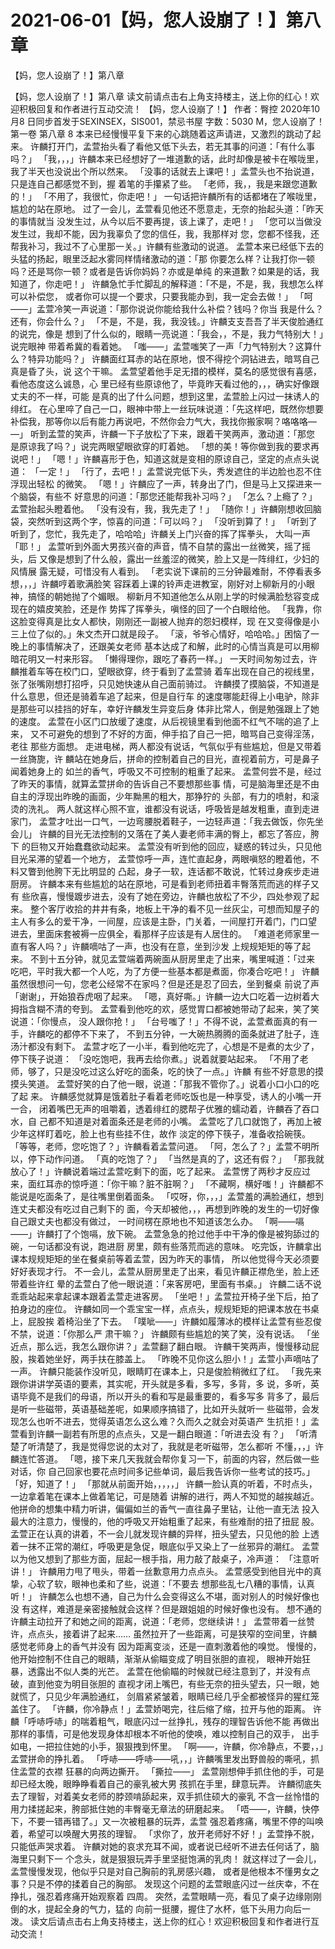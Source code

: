 # 2021-06-01【妈，您人设崩了！】第八章



【妈，您人设崩了！】第八章



【妈，您人设崩了！】第八章
读文前请点击右上角支持楼主，送上你的红心！欢迎积极回复和作者进行互动交流！
【妈，您人设崩了！】
作者：臀控 2020年10月8 日同步首发于SEXINSEX，SIS001，禁忌书屋 字数：5030
M，您人设崩了！
第一卷
第八章
8
本来已经慢慢平复下来的心跳随着这声请进，又激烈的跳动了起来。
许麟打开门，孟萱抬头看了看他又低下头去，若无其事的问道：「有什么事 吗？」
「我，，，」许麟本来已经想好了一堆道歉的话，此时却像是被卡在喉咙里， 我了半天也没说出个所以然来。
「没事的话就去上课吧！」孟萱头也不抬说道，只是连自己都感觉不到，握 着笔的手攥紧了些。
「老师，我，，我是来跟您道歉的！」
「不用了，我很忙，你走吧！」
一句话把许麟所有的话都堵在了喉咙里，尴尬的站在原地。
过了一会儿，孟萱看见他还不愿意走，无奈的抬起头道：「昨天的事情就当 没发生过，从今以后不要再提，该上课了，走吧！」
「您可以当做没发生过，我却不能，因为我辜负了您的信任，我，我那样对 您，您都不怪我，还帮我补习，我过不了心里那一关。」许麟有些激动的说道。
孟萱本来已经低下去的头猛的扬起，眼里泛起水雾同样情绪激动的道：「那 你要怎么样？让我打你一顿吗？还是骂你一顿？或者是告诉你妈妈？亦或是单纯 的来道歉？如果是的话，我知道了，你走吧！」
许麟急忙手忙脚乱的解释道：「不是，不是，我，我想怎么样可以补偿您， 或者你可以提一个要求，只要我能办到，我一定会去做！」
「呵——」孟萱冷笑一声说道：「那你说说你能给我什么补偿？钱吗？你当 我是什么？还有，你会什么？」
「不是，不是，我，我没钱。」许麟支支吾吾了半天俊脸通红的说完，像是 想到了什么似的，眼睛一亮说道：「我会，，不是，我力气特别大！」说完眼神 带着希冀的看着她。
「嗤——」孟萱嗤笑了一声「力气特别大？这算什么？特异功能吗？」
许麟面红耳赤的站在原地，恨不得挖个洞钻进去，暗骂自己真是昏了头，说 这个干嘛。
孟萱望着他手足无措的模样，莫名的感觉很有喜感，看他态度这么诚恳，心 里已经有些原谅他了，毕竟昨天看过他的，，，确实好像跟丈夫的不一样，可能 是真的出了什么问题，想到这里，孟萱脸上闪过一抹诱人的绯红。
在心里啐了自己一口，眼神中带上一丝玩味说道：「先这样吧，既然你想要 补偿我，那等你以后有能力再说吧，不然你会力气大，我找你搬家啊？咯咯咯— —」
听到孟萱的笑声，许麟一下子放松了下来，跟着干笑两声，激动道：「那您 是原谅我了吗？」说完两眼望眼欲穿的盯着她。
「想的美！等你做到我的要求再说吧！」
「嗯！」许麟喜形于色，知道这就是变相的原谅自己，坚定的点点头说道： 「一定！」
「行了，去吧！」孟萱说完低下头，秀发遮住的半边脸也忍不住浮现出轻松 的微笑。
「嗯！」许麟应了一声，转身出了门，但是马上又探进来一个脑袋，有些不 好意思的问道：「那您还能帮我补习吗？」
「怎么？上瘾了？」孟萱抬起头瞪着他。
「没有没有，我，我先走了！」
「随你！」许麟刚想收回脑袋，突然听到这两个字，惊喜的问道：「可以吗？」
「没听到算了！」
「听到了听到了，您忙，我先走了，哈哈哈」许麟关上门兴奋的挥了挥拳头， 大叫一声「耶！」
孟萱听到外面大男孩兴奋的声音，情不自禁的露出一丝微笑，摇了摇头，后 又像是想到了什么般，露出一丝羞涩的微笑，脸上又是一阵绯红，少妇的风情展 露无疑，可惜没有人看到。
「老实说下课前的三分钟最难耐，不停看表多想，，，」许麟哼着歌满脸笑 容踩着上课的铃声走进教室，刚好对上柳新月的小眼神，搞怪的朝她抛了个媚眼。
柳新月不知道他怎么从刚上学的时候满脸愁容变成现在的嬉皮笑脸，还是作 势挥了挥拳头，嗔怪的回了一个白眼给他。
「我靠，你这脸变得真是比女人都快，刚刚还一副被人抛弃的怨妇模样，现 在又变得像是小三上位了似的。」朱文杰开口就是段子。
「滚，爷爷心情好，哈哈哈。」困恼了一晚上的事情解决了，还跟美女老师 基本达成了和解，此时的心情当真是可以用柳暗花明又一村来形容。
「懒得理你，跟吃了春药一样。」
一天时间匆匆过去，许麟推着车等在校门口，望眼欲穿，终于看到了孟萱骑 着车出现在自己的视线里，张了张嘴刚想打招呼，只见她快速从自己面前骑过。
许麟摸了摸脑袋，不知道是什么意思，但还是骑着车追了起来，但是自行车 的速度哪能赶得上小电驴，除非是那些可以挂挡的好车，幸好许麟发生异变后身 体非比常人，倒是勉强跟上了她的速度。
孟萱在小区门口放缓了速度，从后视镜里看到他面不红气不喘的追了上来， 又不可避免的想到了不好的方面，伸手掐了自己一把，暗骂自己变得淫荡，老往 那些方面想。
走进电梯，两人都没有说话，气氛似乎有些尴尬，但是又带着一丝旖旎，许 麟站在她身后，拼命的控制着自己的目光，直视着前方，可是鼻子闻着她身上的 如兰的香气，呼吸又不可控制的粗重了起来。
孟萱何尝不是，经过了昨天的事情，就算孟萱拼命的告诉自己不要想那些事 情，可是脑海里还是不由自主的浮现出昨晚的画面，少年黝黑的粗大，那狰狞的 头部，有力的喷射，和滚烫的洗礼。
两人就这样心照不宣，谁都没有说话，呼吸皆是越发粗重，直到走进家门， 孟萱才吐出一口气，一边弯腰脱着鞋子，一边轻声道：「我去做饭，你先坐会儿」
许麟的目光无法控制的又落在了美人妻老师丰满的臀上，都忘了答应，胯下 的巨物又开始蠢蠢欲动起来。
孟萱没有听到他的回应，疑惑的转过头，只见他目光呆滞的望着一个地方， 孟萱惊呼一声，连忙直起身，两眼嗔怒的瞪着他，不料又瞥到他胯下无比明显的 凸起，身子一软，连话都不敢说，忙转过身疾步走进厨房。
许麟本来有些尴尬的站在原地，可是看到老师扭着丰臀落荒而逃的样子又有 些欣喜，慢慢踱步进去，没有了她在旁边，许麟也放松了不少，四处参观了起来。
整个客厅收拾的井井有条，地板上干净的看不见一丝灰尘，可想而知屋子的 主人有多么的爱干净，一间屋，应该是主卧，门关着，一间屋打开着门，门口望 进去，里面床套被褥一应俱全，看那样子应该是有人居住的。
「难道老师家里一直有客人吗？」许麟嘀咕了一声，也没有在意，坐到沙发 上规规矩矩的等了起来。
不到十五分钟，就见孟萱端着两碗面从厨房里走了出来，嘴里喊道：「过来 吃吧，平时我大都一个人吃，为了方便一些基本都是煮面，你凑合吃吧！」
许麟虽然很想问一句，您老公经常不在家吗？但是还是忍了回去，坐到餐桌 前说了声「谢谢」，开始狼吞虎咽了起来。
「嗯，真好嘶。」许麟一边大口吃着一边树着大拇指含糊不清的夸到。
孟萱看到他吃的欢，感觉胃口都被她带动了起来，笑了笑说道：「你慢点， 没人跟你抢！」
「台号嗤了！」不得不说，孟萱煮面真的有一手，许麟吃的都停不下来了， 不到五分钟，一大碗热腾腾的面条就进了肚子，连汤汁都没有剩下。
孟萱才吃了一小半，看到他吃完了，心想是不是煮的太少了，停下筷子说道： 「没吃饱吧，我再去给你煮。」说着就要站起来。
「不用了老师，够了，只是没吃过这么好吃的面条，吃的快了一点。」许麟 有些不好意思的摸摸头笑道。
孟萱好笑的白了他一眼，说道：「那我不管你了。」说着小口小口的吃了起 来。
许麟感觉就算是饿着肚子看着老师吃饭也是一种享受，诱人的小嘴一开一合， 闭着嘴巴无声的咀嚼着，透着绯红的腮帮子优雅的蠕动着，许麟吞了吞口水，自 己都不知道是对着面条还是老师的小嘴。
孟萱吃了几口就饱了，再加上被少年这样盯着吃，脸上也有些挂不住，故作 淡定的停下筷子，准备收拾碗筷。
「等等，老师，您吃饱了？」许麟看着孟萱问道。
「阿，怎么了？」孟萱不明所以，停下动作问道。
「真的吃饱了？」
「当然是真的了，这还有假？」
「那我就放心了！」许麟说着端过孟萱吃剩下的面，吃了起来。
孟萱愣了两秒才反应过来，面红耳赤的惊呼道：「你干嘛？脏不脏啊？」
「不藏啊，横好嗤！」许麟都不能说是吃面条了，是往嘴里倒着面条。
「哎呀，你，，，」孟萱羞的满脸通红，想到连丈夫都没有吃过自己剩下的 面，今天却被他，，，再想到昨晚的发生的一切好像自己跟丈夫也都没有做过， 一时间楞在原地也不知道该怎么办。
「啊——嗝——」许麟打了个饱嗝，放下碗。
孟萱急急的抢过他手中干净的像是被狗舔过的碗，一句话都没有说，跑进厨 房里，颇有些落荒而逃的意味。
吃完饭，许麟拿出课本规规矩矩的坐在餐桌前等着孟萱，因为昨天的事情， 所以他觉得今天必须要好好表现才行。
不一会儿，孟萱从厨房里走了出来，看见许麟正襟危坐，脸上还带着些许红 晕的孟萱白了他一眼说道：「来客房吧，里面有书桌。」
许麟二话不说乖乖站起来拿起课本跟着孟萱走进客房。
「坐吧！」孟萱拉开椅子坐下后，拍了拍身边的座位。
许麟如同一个乖宝宝一样，点点头，规规矩矩的把课本放在书桌上，屁股挨 着椅沿坐了下去。
「噗呲——」许麟如履薄冰的模样让孟萱有些忍俊不禁，说道：「你那么严 肃干嘛？」
许麟颇有些尴尬的笑了笑，没有说话。
「坐近点，那么远，我怎么跟你讲？」孟萱翻了翻白眼。
许麟干笑两声，慢慢移动屁股，挨着她坐好，两手扶在膝盖上。
「昨晚不见你这么胆小！」孟萱小声嘀咕了一声。
许麟只能装作没听见，眼睛盯在课本上，只是俊脸稍微红了红。
「我先来跟你讲讲学英语的要素，其实呢，开头就是多看，多写，多背，多 说，多听，英语毕竟不是我们的母语，所以开头的看和写是最重要的，看多写多 背多了，最后是听一些磁带，英语基础差呢，如果顺序搞错了，比如开头就听一 些磁带，会发现怎么也听不进去，觉得英语怎么这么难？久而久之就会对英语产 生抗拒！」孟萱看到许麟一副若有所思的点点头，又是一翻白眼道：「听进去没 有？」
「听清楚了听清楚了，我是觉得您说的太对了，我就是老听磁带，怎么都听 不懂，，，」许麟连忙答道。
「嗯，接下来几天我就会帮你复习一下，前面的内容，然后做一些对话，你 自己回家也要花点时间多记些单词，最后我告诉你一些考试的技巧。」
「好，知道了！」
「那就从前面开始，，，，，」
许麟一脸认真的听着，不时点头，一边拿着笔在课本上做着笔记，可是随着 讲解的进行，两人不知觉的越挨越近。
他拼命的想集中精力听讲，偏偏如兰的香气一直往鼻子里钻，让他一直无法 投入最大的注意力，慢慢的，他的呼吸又开始粗重了起来，有些难耐的扭了扭屁 股。
孟萱正在认真的讲着，不一会儿就发现许麟的异样，扭头望去，只见他的脸 上透着一抹不正常的潮红，呼吸更是急促，眼底似乎又染上了一丝邪异的潮红。
孟萱以为他又想到了那些方面，屈起一根手指，用力敲了敲桌子，冷声道： 「注意听讲！」
许麟用力甩了甩头，带着一丝歉意用力点点头。
孟萱感受到他目光中的真挚，心软了软，眼神也柔和了些，说道：「不要去 想那些乱七八糟的事情，认真听！」
许麟怎么也想不通，自己为什么会变得这么不堪，面对别人的时候好像也没 有这样，难道是亲密接触就会这样？但是跟姐姐的时候好像也没有。
想不通的许麟主动拉开了和她之间的距离，说道：「老师，您继续讲！」
孟萱带着一丝赞许，点点头，接着讲了起来……
虽然拉开了一些距离，可是狭窄的空间里，许麟感觉老师身上的香气并没有 因为距离变淡，还是一直刺激着他的嗅觉。
慢慢的，他开始控制不住自己的眼睛，渐渐从偷瞄变成了明目张胆的直视， 眼神开始狂暴，透露出不似人类的光芒。
孟萱在他偷瞄的时候就已经注意到了，并没有点破，直到他变为明目张胆的 直视才闭上嘴巴，有些无奈的扭头望去，只一眼，她就慌了，只见少年满脸通红， 剑眉紧紧皱着，眼睛已经几乎全都被怪异的猩红笼盖住了。
「许麟，你冷静点！」孟萱娇喝完，往后缩了缩，拉开与他的距离。
许麟「呼哧呼哧」的喘着粗气，眼底闪过一丝挣扎，残存的理智告诉他不能 再做出那样的事情，可是他发现身体却根本不听他的使唤，难以控制自己的双手， 出手如电，一把拉住她的小手，狠狠拽到怀里。
「啊——，许麟，你冷静点，不要，，」孟萱拼命的挣扎着。
「呼哧——呼哧——吼，，」许麟嘴里发出野兽般的嘶吼，抓住孟萱的衣襟 狂暴的向两边撕开。
「撕拉——」
孟萱刚想伸手抓住他的手，可是却已经太晚，眼睁睁看着自己的豪乳被大男 孩抓在手里，肆意玩弄。
许麟彻底失去了理智，对着美女老师的脖颈啃舔起来，双手抓住硕大的豪乳 不含一丝怜惜的用力揉搓起来，胯部抵住她的丰臀毫无章法的研磨起来。
「唔——，许麟，快停下，不要一错再错了。」又一次被粗暴的玩弄，孟萱 强忍着疼痛，嘴里不停的叫唤着，希望可以唤醒大男孩的理智。
「求你了，放开老师好不好！」孟萱挣不脱，只能低声哭求着。
许麟对她的哀求充耳不闻，或者说已经听不进去任何话了，脑海里只剩下一 个念头，就是狠狠玩弄手里坚挺饱满的乳肉！
就这样过了一会儿，孟萱慢慢发现，他似乎只是对自己胸前的乳房感兴趣， 或者是他根本不懂男女之事？只是不停的揉着自己的胸部。
发现这个问题的孟萱眼底闪过一丝庆幸，不在挣扎，强忍着疼痛开始观察着 四周。
突然，孟萱眼睛一亮，看见了桌子边缘刚刚倒的水，提起全身的气力，猛的 向前一挺腰，握住了水杯，低下头用力向后一泼。
读文后请点击右上角支持楼主，送上你的红心！欢迎积极回复和作者进行互动交流！



